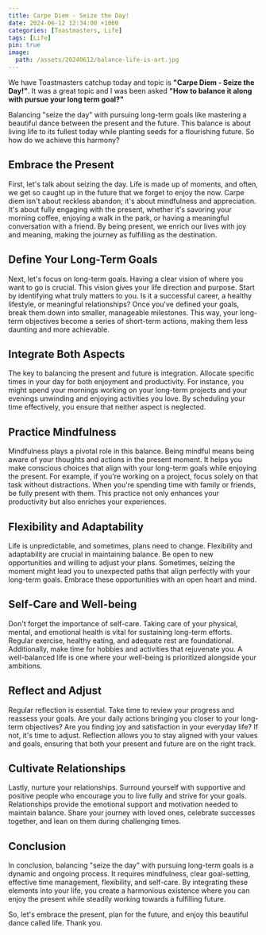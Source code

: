 ```yaml
---
title: Carpe Diem - Seize the Day!
date: 2024-06-12 12:34:00 +1000
categories: [Toastmasters, Life]
tags: [Life]
pin: true
image:
  path: /assets/20240612/balance-life-is-art.jpg
---
```


We have Toastmasters catchup today and topic is **"Carpe Diem - Seize the Day!"**. It was a great topic and I was been asked **"How to balance it along with pursue your long term goal?"**

Balancing "seize the day" with pursuing long-term goals like mastering a beautiful dance between the present and the future. This balance is about living life to its fullest today while planting seeds for a flourishing future. So how do we achieve this harmony?

## Embrace the Present
First, let's talk about seizing the day. Life is made up of moments, and often, we get so caught up in the future that we forget to enjoy the now. Carpe diem isn't about reckless abandon; it's about mindfulness and appreciation. It's about fully engaging with the present, whether it's savoring your morning coffee, enjoying a walk in the park, or having a meaningful conversation with a friend. By being present, we enrich our lives with joy and meaning, making the journey as fulfilling as the destination.

## Define Your Long-Term Goals
Next, let's focus on long-term goals. Having a clear vision of where you want to go is crucial. This vision gives your life direction and purpose. Start by identifying what truly matters to you. Is it a successful career, a healthy lifestyle, or meaningful relationships? Once you've defined your goals, break them down into smaller, manageable milestones. This way, your long-term objectives become a series of short-term actions, making them less daunting and more achievable.

## Integrate Both Aspects
The key to balancing the present and future is integration. Allocate specific times in your day for both enjoyment and productivity. For instance, you might spend your mornings working on your long-term projects and your evenings unwinding and enjoying activities you love. By scheduling your time effectively, you ensure that neither aspect is neglected.

## Practice Mindfulness
Mindfulness plays a pivotal role in this balance. Being mindful means being aware of your thoughts and actions in the present moment. It helps you make conscious choices that align with your long-term goals while enjoying the present. For example, if you're working on a project, focus solely on that task without distractions. When you're spending time with family or friends, be fully present with them. This practice not only enhances your productivity but also enriches your experiences.

## Flexibility and Adaptability
Life is unpredictable, and sometimes, plans need to change. Flexibility and adaptability are crucial in maintaining balance. Be open to new opportunities and willing to adjust your plans. Sometimes, seizing the moment might lead you to unexpected paths that align perfectly with your long-term goals. Embrace these opportunities with an open heart and mind.

## Self-Care and Well-being
Don't forget the importance of self-care. Taking care of your physical, mental, and emotional health is vital for sustaining long-term efforts. Regular exercise, healthy eating, and adequate rest are foundational. Additionally, make time for hobbies and activities that rejuvenate you. A well-balanced life is one where your well-being is prioritized alongside your ambitions.

## Reflect and Adjust
Regular reflection is essential. Take time to review your progress and reassess your goals. Are your daily actions bringing you closer to your long-term objectives? Are you finding joy and satisfaction in your everyday life? If not, it's time to adjust. Reflection allows you to stay aligned with your values and goals, ensuring that both your present and future are on the right track.

## Cultivate Relationships
Lastly, nurture your relationships. Surround yourself with supportive and positive people who encourage you to live fully and strive for your goals. Relationships provide the emotional support and motivation needed to maintain balance. Share your journey with loved ones, celebrate successes together, and lean on them during challenging times.

## Conclusion
In conclusion, balancing "seize the day" with pursuing long-term goals is a dynamic and ongoing process. It requires mindfulness, clear goal-setting, effective time management, flexibility, and self-care. By integrating these elements into your life, you create a harmonious existence where you can enjoy the present while steadily working towards a fulfilling future.

So, let's embrace the present, plan for the future, and enjoy this beautiful dance called life. Thank you.